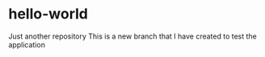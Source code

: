 # hello-world
Just another repository
This is a new branch that I have created to test the application
